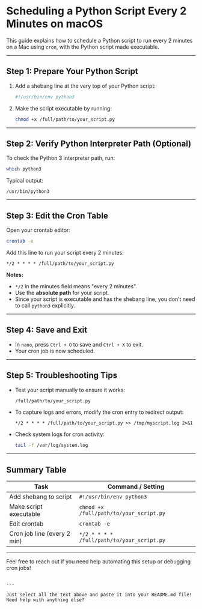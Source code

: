 # Scheduling a Python Script Every 2 Minutes on macOS

This guide explains how to schedule a Python script to run every 2 minutes on a Mac using `cron`, with the Python script made executable.

---

## Step 1: Prepare Your Python Script

1. Add a shebang line at the very top of your Python script:

    ```python
    #!/usr/bin/env python3
    ```

2. Make the script executable by running:

    ```bash
    chmod +x /full/path/to/your_script.py
    ```

---

## Step 2: Verify Python Interpreter Path (Optional)

To check the Python 3 interpreter path, run:

```bash
which python3
````

Typical output:

```
/usr/bin/python3
```

---

## Step 3: Edit the Cron Table

Open your crontab editor:

```bash
crontab -e
```

Add this line to run your script every 2 minutes:

```cron
*/2 * * * * /full/path/to/your_script.py
```

**Notes:**

* `*/2` in the minutes field means "every 2 minutes".
* Use the **absolute path** for your script.
* Since your script is executable and has the shebang line, you don’t need to call `python3` explicitly.

---

## Step 4: Save and Exit

* In `nano`, press `Ctrl + O` to save and `Ctrl + X` to exit.
* Your cron job is now scheduled.

---

## Step 5: Troubleshooting Tips

* Test your script manually to ensure it works:

  ```bash
  /full/path/to/your_script.py
  ```

* To capture logs and errors, modify the cron entry to redirect output:

  ```cron
  */2 * * * * /full/path/to/your_script.py >> /tmp/myscript.log 2>&1
  ```

* Check system logs for cron activity:

  ```bash
  tail -f /var/log/system.log
  ```

---

## Summary Table

| Task                        | Command / Setting                          |
| --------------------------- | ------------------------------------------ |
| Add shebang to script       | `#!/usr/bin/env python3`                   |
| Make script executable      | `chmod +x /full/path/to/your_script.py`    |
| Edit crontab                | `crontab -e`                               |
| Cron job line (every 2 min) | `*/2 * * * * /full/path/to/your_script.py` |

---

Feel free to reach out if you need help automating this setup or debugging cron jobs!

```

---

Just select all the text above and paste it into your README.md file! Need help with anything else?
```
